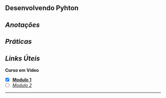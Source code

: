 **Desenvolvendo Pyhton**
---

*Anotações*
---

*Práticas*
---

*Links Úteis*
---

**Curso em Vídeo**
- [x] [**Modulo 1**](https://www.youtube.com/playlist?list=PLHz_AreHm4dlKP6QQCekuIPky1CiwmdI6)
- [ ] [*Modulo 2*](https://www.youtube.com/playlist?list=PLHz_AreHm4dk_nZHmxxf_J0WRAqy5Czye)
---
